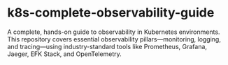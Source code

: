 # k8s-complete-observability-guide
A complete, hands-on guide to observability in Kubernetes environments. This repository covers essential observability pillars—monitoring, logging, and tracing—using industry-standard tools like Prometheus, Grafana, Jaeger, EFK Stack, and OpenTelemetry.
